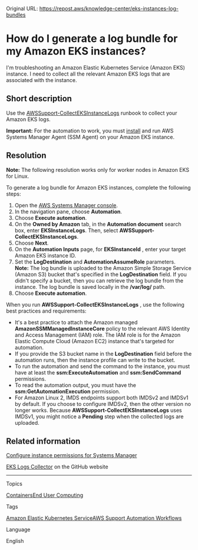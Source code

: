 Original URL: <https://repost.aws/knowledge-center/eks-instances-log-bundles>

# How do I generate a log bundle for my Amazon EKS instances?

I'm troubleshooting an Amazon Elastic Kubernetes Service (Amazon EKS) instance. I need to collect all the relevant Amazon EKS logs that are associated with the instance.

## Short description

Use the [AWSSupport-CollectEKSInstanceLogs](<https://docs.aws.amazon.com/systems-manager/latest/userguide/automation-awssupport-collecteksinstancelogs.html>) runbook to collect your Amazon EKS logs.

**Important:** For the automation to work, you must [install](<https://docs.aws.amazon.com/systems-manager/latest/userguide/sysman-manual-agent-install.html>) and run AWS Systems Manager Agent (SSM Agent) on your Amazon EKS instance.

## Resolution

**Note:** The following resolution works only for worker nodes in Amazon EKS for Linux.

To generate a log bundle for Amazon EKS instances, complete the following steps:

  1. Open the [AWS Systems Manager console](<https://console.aws.amazon.com/systems-manager/>).
  2. In the navigation pane, choose **Automation**.
  3. Choose **Execute automation**.
  4. On the **Owned by Amazon** tab, in the **Automation document** search box, enter **EKSInstanceLogs**. Then, select **AWSSupport-CollectEKSInstanceLogs**.
  5. Choose **Next**.
  6. On the **Automation Inputs** page, for **EKSInstanceId** , enter your target Amazon EKS instance ID.
  7. Set the **LogDestination** and **AutomationAssumeRole** parameters.  
**Note:** The log bundle is uploaded to the Amazon Simple Storage Service (Amazon S3) bucket that's specified in the **LogDestination** field. If you didn't specify a bucket, then you can retrieve the log bundle from the instance. The log bundle is saved locally in the **/var/log/** path.
  8. Choose **Execute automation**.



When you run **AWSSupport-CollectEKSInstanceLogs** , use the following best practices and requirements:

  * It's a best practice to attach the Amazon managed **AmazonSSMManagedInstanceCore** policy to the relevant AWS Identity and Access Management (IAM) role. The IAM role is for the Amazon Elastic Compute Cloud (Amazon EC2) instance that's targeted for automation.
  * If you provide the S3 bucket name in the **LogDestination** field before the automation runs, then the instance profile can write to the bucket.
  * To run the automation and send the command to the instance, you must have at least the **ssm:ExecuteAutomation** and **ssm:SendCommand** permissions.
  * To read the automation output, you must have the **ssm:GetAutomationExecution** permission.
  * For Amazon Linux 2, IMDS endpoints support both IMDSv2 and IMDSv1 by default. If you choose to configure IMDSv2, then the other version no longer works. Because **AWSSupport-CollectEKSInstanceLogs** uses IMDSv1, you might notice a **Pending** step when the collected logs are uploaded.



## Related information

[Configure instance permissions for Systems Manager](<https://docs.aws.amazon.com/systems-manager/latest/userguide/setup-instance-profile.html>)

[EKS Logs Collector](<https://github.com/awslabs/amazon-eks-ami/tree/master/log-collector-script/linux>) on the GitHub website

* * *

Topics

[Containers](<https://repost.aws/topics/TAgOdRefu6ShempO3dWPEofg/containers>)[End User Computing](<https://repost.aws/topics/TAG9-8GrrnTvezb-2ifZO_-w/end-user-computing>)

Tags

[Amazon Elastic Kubernetes Service](<https://repost.aws/tags/TA4IvCeWI1TE66q4jEj4Z9zg/amazon-elastic-kubernetes-service>)[AWS Support Automation Workflows](<https://repost.aws/tags/TAHgFysm6PQZye8cyq2WRo2A/aws-support-automation-workflows>)

Language

English
